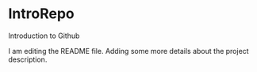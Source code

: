 # IntroRepo
Introduction to Github

I am editing the README file. Adding some more details about the project description.
